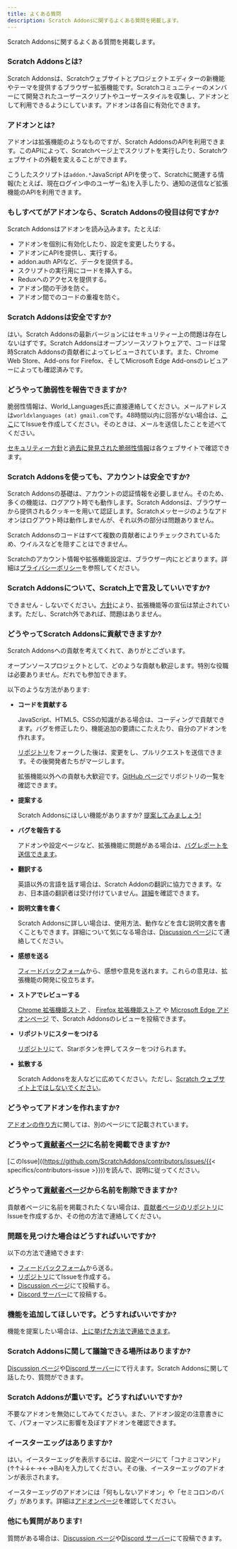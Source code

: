 ```yaml
---
title: よくある質問
description: Scratch Addonsに関するよくある質問を掲載します。
---
```


Scratch Addonsに関するよくある質問を掲載します。

### Scratch Addonsとは?

Scratch Addonsは、Scratchウェブサイトとプロジェクトエディターの新機能やテーマを提供するブラウザー拡張機能です。Scratchコミュニティーのメンバーにて開発されたユーザースクリプトやユーザースタイルを収集し、アドオンとして利用できるようにしています。アドオンは各自に有効化できます。

### アドオンとは?

アドオンは拡張機能のようなものですが、Scratch AddonsのAPIを利用できます。このAPIによって、Scratchページ上でスクリプトを実行したり、Scratchウェブサイトの外観を変えることができます。

こうしたスクリプトは`addon.*`JavaScript APIを使って、Scratchに関連する情報(たとえば、現在ログイン中のユーザー名)を入手したり、通知の送信など拡張機能のAPIを利用できます。

### もしすべてがアドオンなら、Scratch Addonsの役目は何ですか?

Scratch Addonsはアドオンを読み込みます。たとえば:

- アドオンを個別に有効化したり、設定を変更したりする。
- アドオンにAPIを提供し、実行する。
- addon.auth APIなど、データを提供する。
- スクリプトの実行用にコードを挿入する。
- Reduxへのアクセスを提供する。
- アドオン間の干渉を防ぐ。
- アドオン間でのコードの重複を防ぐ。

### Scratch Addonsは安全ですか?

はい。Scratch Addonsの最新バージョンにはセキュリティー上の問題は存在しないはずです。Scratch Addonsはオープンソースソフトウェアで、コードは常時Scratch Addonsの貢献者によってレビューされています。また、Chrome Web Store、Add-ons for Firefox、そしてMicrosoft Edge Add-onsのレビュアーによっても確認済みです。

### どうやって脆弱性を報告できますか?

脆弱性情報は、World_Languages氏に直接連絡してください。メールアドレスは`worldxlanguages (at) gmail.com`です。48時間以内に回答がない場合は、[ここ](https://github.com/ScratchAddons/ScratchAddons/issues/)にてIssueを作成してください。そのときは、メールを送信したことを述べてください。

[セキュリティー方針](https://github.com/ScratchAddons/ScratchAddons/security/policy)と[過去に発見された脆弱性情報](https://github.com/ScratchAddons/ScratchAddons/security/advisories?state=published)は各ウェブサイトで確認できます。

### Scratch Addonsを使っても、アカウントは安全ですか?

Scratch Addonsの基礎は、アカウントの認証情報を必要しません。そのため、多くの機能は、ログアウト時でも動作します。Scratch Addonsは、ブラウザーから提供されるクッキーを用いて認証します。Scratchメッセージのようなアドオンはログアウト時は動作しませんが、それ以外の部分は問題ありません。

Scratch Addonsのコードはすべて複数の貢献者によりチェックされているため、ウイルスなどを隠すことはできません。

Scratchのアカウント情報や拡張機能設定は、ブラウザー内にとどまります。詳細は[プライバシーポリシー](/docs/privacy/policies/extension)を参照してください。

### Scratch Addonsについて、Scratch上で言及していいですか?

できません - しないでください。[方針](https://scratch.mit.edu/discuss/post/2907564/)により、拡張機能等の宣伝は禁止されています。ただし、Scratch外であれば、問題はありません。

### どうやってScratch Addonsに貢献できますか?

Scratch Addonsへの貢献を考えてくれて、ありがとございます。

オープンソースプロジェクトとして、どのような貢献も歓迎します。特別な役職は必要ありません。だれでも参加できます。

以下のような方法があります:

- **コードを貢献する**

  JavaScript、HTML5、CSSの知識がある場合は、コーディングで貢献できます。バグを修正したり、機能追加の要請にこたえたり、自分のアドオンを作れます。

  [リポジトリ](https://github.com/ScratchAddons/ScratchAddons/)をフォークした後は、変更をし、プルリクエストを送信できます。その後開発者たちがマージします。

  拡張機能以外への貢献も大歓迎です。[GitHub ページ](https://github.com/ScratchAddons)でリポジトリの一覧を確認できます。

- **提案する**

  Scratch Addonsにほしい機能がありますか? [提案してみましょう!](#i-think-you-missed-a-feature-what-can-i-do)

- **バグを報告する**

  アドオンや設定ページなど、拡張機能に問題がある場合は、[バグレポートを送信できます](#what-can-i-do-if-i-find-a-problem)。

- **翻訳する**

  英語以外の言語を話す場合は、Scratch Addonの翻訳に協力できます。なお、日本語の翻訳者は受け付けていません。[詳細](/docs/localization/joining-the-localization-team)を確認できます。

- **説明文書を書く**

  Scratch Addonsに詳しい場合は、使用方法、動作などを含む説明文書を書くこともできます。詳細について気になる場合は、[Discussion ページ](https://github.com/ScratchAddons/ScratchAddons/discussions)にて連絡してください。

- **感想を送る**

  [フィードバックフォーム](https://scratchaddons.com/feedback)から、感想や意見を送れます。これらの意見は、拡張機能の開発に役立ちます。

- **ストアでレビューする**

  [Chrome 拡張機能ストア](https://chrome.google.com/webstore/detail/fbeffbjdlemaoicjdapfpikkikjoneco) 、 [Firefox 拡張機能ストア](https://addons.mozilla.org/firefox/addon/scratch-messaging-extension/) や [Microsoft Edge アドオンページ](https://microsoftedge.microsoft.com/addons/detail/scratch-addons/iliepgjnemckemgnledoipfiilhajdjj) で、Scratch Addonsのレビューを投稿できます。

- **リポジトリにスターをつける**

  [リポジトリ](https://github.com/ScratchAddons/ScratchAddons)にて、Starボタンを押してスターをつけられます。

- **拡散する**

  Scratch Addonsを友人などに広めてください。ただし、[Scratch ウェブサイト上ではしないでください](#can-i-tell-people-about-scratch-addons-on-scratch)。

### どうやってアドオンを作れますか?

[アドオンの作り方](/docs/develop/getting-started)に関しては、別のページにて記載されています。

### どうやって[貢献者ページ](/contributors)に名前を掲載できますか?

[このIssue]((https://github.com/ScratchAddons/contributors/issues/{{< specifics/contributors-issue >}}))を読んで、説明に従ってください。

### どうやって[貢献者ページ](/contributors)から名前を削除できますか?

貢献者ページに名前を掲載されたくない場合は、[貢献者ページのリポジトリ](https://github.com/ScratchAddons/contributors/issues/)にIssueを作成するか、その他の方法で連絡してください。

### 問題を見つけた場合はどうすればいいですか?

以下の方法で連絡できます:

- [フィードバックフォーム](https://scratchaddons.com/feedback)から送る。
- [リポジトリ](https://github.com/ScratchAddons/ScratchAddons/issues)にてIssueを作成する。
- [Discussion ページ](https://github.com/ScratchAddons/ScratchAddons/discussions)にて投稿する。
- [Discord サーバー](https://discord.gg/R5NBqwMjNc)にて投稿する。

### 機能を追加してほしいです。どうすればいいですか?

機能を提案したい場合は、[上に挙げた方法で連絡できます](#what-can-i-do-if-i-find-a-problem)。

### Scratch Addonsに関して議論できる場所はありますか?

[Discussion ページ](https://github.com/ScratchAddons/ScratchAddons/discussions)や[Discord サーバー](https://discord.gg/R5NBqwMjNc)にて行えます。Scratch Addonsに関して話したり、質問ができます。

### Scratch Addonsが重いです。どうすればいいですか?

不要なアドオンを無効にしてみてください。また、アドオン設定の注意書きにて、パフォーマンスに影響を及ぼすアドオンを確認できます。

### イースターエッグはありますか?

はい。イースターエッグを表示するには、設定ページにて「コナミコマンド」(↑↑↓↓←→←→BA)を入力してください。その後、イースターエッグのアドオンが表示されます。

イースターエッグのアドオンには「何もしないアドオン」や「セミコロンのバグ」があります。詳細は[アドオンページ](/addons)を確認してください。

### 他にも質問があります!

質問がある場合は、[Discussion ページ](https://github.com/ScratchAddons/ScratchAddons/discussions)や[Discord サーバー](https://discord.gg/R5NBqwMjNc)にて投稿できます。
